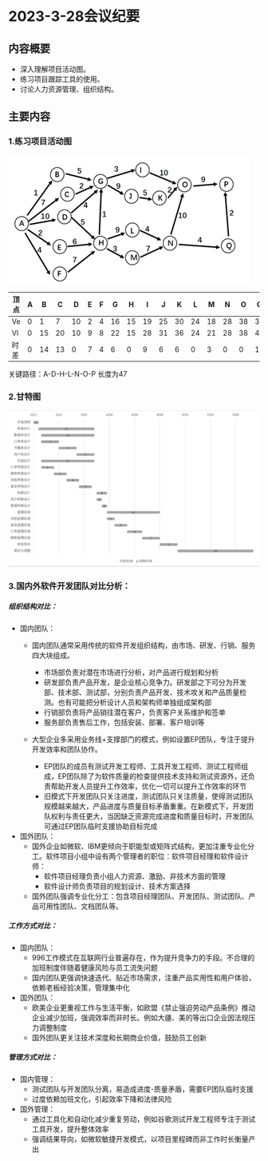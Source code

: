 # 2023-3-28会议纪要

## 内容概要

* 深入理解项目活动图。
* 练习项目跟踪工具的使用。
* 讨论人力资源管理、组织结构。

## 主要内容

### 1.练习项目活动图

![图片1](.\image\2025-3-28\图片1.png)

| 顶点 | A | B  | C  | D  | E | F | G  | H  | I  | J  | K  | L  | M  | N  | O  | Q  | P  |
| ---- | - | -- | -- | -- | - | - | -- | -- | -- | -- | -- | -- | -- | -- | -- | -- | -- |
| Ve   | 0 | 1  | 7  | 10 | 2 | 4 | 16 | 15 | 19 | 25 | 30 | 24 | 18 | 28 | 38 | 32 | 47 |
| Vl   | 0 | 15 | 20 | 10 | 9 | 8 | 22 | 15 | 28 | 31 | 36 | 24 | 21 | 28 | 38 | 45 | 47 |
| 时差 | 0 | 14 | 13 | 0  | 7 | 4 | 6  | 0  | 9  | 6  | 6  | 0  | 3  | 0  | 0  | 13 | 0  |

关键路径：A-D-H-L-N-O-P 长度为47

### 2.甘特图

![1743131260522](.\image/2025-3-28/1743131260522.png)


### 3.国内外软件开发团队对比分析：

##### 组织结构对比：

* 国内团队：
  * 国内团队通常采用传统的软件开发组织结构，由市场、研发、行销、服务四大块组成。

    * 市场部负责对潜在市场进行分析，对产品进行规划和分析
    * 研发部负责产品开发，是企业核心竞争力。研发部之下可分为开发部、技术部、测试部，分别负责产品开发、技术攻关和产品质量检测。也有可能把分析设计人员和架构师单独组成架构部
    * 行销部负责将产品销往潜在客户，负责客户关系维护和签单
    * 服务部负责售后工作，包括安装、部署、客户培训等
  * 大型企业多采用业务线+支撑部门的模式，例如设置EP团队，专注于提升开发效率和团队协作。

    * EP团队的成员有测试开发工程师、工具开发工程师、测试工程师组成，EP团队除了为软件质量的检查提供技术支持和测试资源外，还负责帮助开发人员提升工作效率，优化一切可以提升工作效率的环节
    * 旧模式下开发团队只关注进度，测试团队只关注质量，使得测试团队规模越来越大，产品进度与质量目标矛盾重重。在新模式下，开发团队权利与责任更大，当因缺乏资源完成进度和质量目标时，开发团队可通过EP团队临时支援协助目标完成
* 国外团队：
  * 国外企业如微软、IBM更倾向于职能型或矩阵式结构，更加注重专业化分工。软件项目小组中设有两个管理者的职位：软件项目经理和软件设计师：
    * 软件项目经理负责小组人力资源、激励、非技术方面的管理
    * 软件设计师负责项目的规划设计、技术方案选择
  * 国外团队强调专业化分工：包含项目经理团队、开发团队、测试团队、产品可用性团队、文档团队等。

##### 工作方式对比：

* 国内团队：
  * 996工作模式在互联网行业普遍存在，作为提升竞争力的手段。不合理的加班制度伴随着健康风险与员工流失问题
  * 国内团队更强调快速迭代、贴近市场需求，注重产品实用性和用户体验，依赖老板经验决策，管理集中化
* 国外团队：
  * 欧美企业更重视工作与生活平衡，如欧盟《禁止强迫劳动产品条例》推动企业减少加班，强调效率而非时长。例如大疆、美的等出口企业因法规压力调整制度
  * 国外团队更关注技术深度和长期商业价值，鼓励员工创新

##### 管理方式对比：

* 国内管理：
  * 测试团队与开发团队分离，易造成进度-质量矛盾，需要EP团队临时支援
  * 过度依赖加班文化，引起效率下降和法律风险
* 国外管理：
  * 通过工具化和自动化减少重复劳动，例如谷歌测试开发工程师专注于测试工具开发，提升整体效率
  * 强调结果导向，如微软敏捷开发模式，以项目里程碑而非工作时长衡量产出
